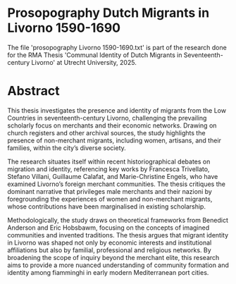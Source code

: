 # Prosopography Dutch Migrants in Livorno 1590-1690

The file 'prosopography Livorno 1590-1690.txt' is part of the research done for the RMA Thesis 'Communal Identity of Dutch Migrants
in Seventeenth-century Livorno' at Utrecht University, 2025.

# Abstract

This thesis investigates the presence and identity of migrants from the Low Countries in
seventeenth-century Livorno, challenging the prevailing scholarly focus on merchants and
their economic networks. Drawing on church registers and other archival sources, the study
highlights the presence of non-merchant migrants, including women, artisans, and their
families, within the city’s diverse society.

The research situates itself within recent historiographical debates on migration and
identity, referencing key works by Francesca Trivellato, Stefano Villani, Guillaume Calafat,
and Marie-Christine Engels, who have examined Livorno’s foreign merchant communities.
The thesis critiques the dominant narrative that privileges male merchants and their nazioni
by foregrounding the experiences of women and non-merchant migrants, whose
contributions have been marginalised in existing scholarship.

Methodologically, the study draws on theoretical frameworks from Benedict
Anderson and Eric Hobsbawm, focusing on the concepts of imagined communities and
invented traditions. The thesis argues that migrant identity in Livorno was shaped not only
by economic interests and institutional affiliations but also by familial, professional and
religious networks. By broadening the scope of inquiry beyond the merchant elite, this
research aims to provide a more nuanced understanding of community formation and
identity among fiamminghi in early modern Mediterranean port cities.
